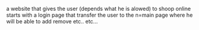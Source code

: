 a website that gives the user (depends what he is alowed) to shoop online
starts with a login page that transfer the user to the n=main page where he will be able to add
remove etc.. etc...